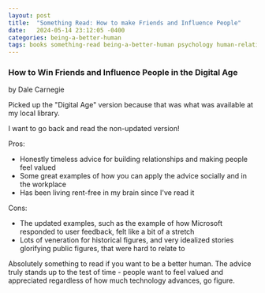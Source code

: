 ```yaml
---
layout: post
title:  "Something Read: How to make Friends and Influence People"
date:   2024-05-14 23:12:05 -0400
categories: being-a-better-human
tags: books something-read being-a-better-human psychology human-relationships
---
```


### How to Win Friends and Influence People in the Digital Age

by Dale Carnegie

Picked up the "Digital Age" version because that was what was available at my local library.

I want to go back and read the non-updated version!

Pros:

* Honestly timeless advice for building relationships and making people feel valued
* Some great examples of how you can apply the advice socially and in the workplace
* Has been living rent-free in my brain since I've read it

Cons:

* The updated examples, such as the example of how Microsoft responded to user feedback, felt like a bit of a stretch
* Lots of veneration for historical figures, and very idealized stories glorifying public figures, that were hard to relate to

Absolutely something to read if you want to be a better human. The advice truly stands up to the test of time - people want to feel valued and appreciated regardless of how much technology advances, go figure.
